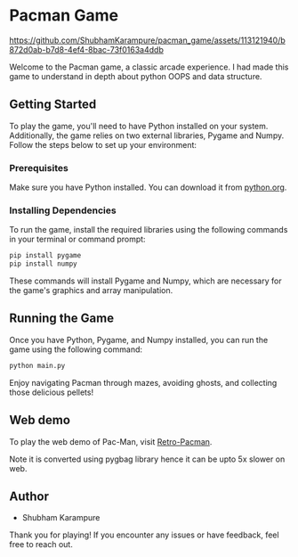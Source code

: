 # Pacman Game

https://github.com/ShubhamKarampure/pacman_game/assets/113121940/b872d0ab-b7d8-4ef4-8bac-73f0163a4ddb

Welcome to the Pacman game, a classic arcade experience. I had made this game to understand in depth about python OOPS and data structure.

## Getting Started

To play the game, you'll need to have Python installed on your system. Additionally, the game relies on two external libraries, Pygame and Numpy. Follow the steps below to set up your environment:

### Prerequisites

Make sure you have Python installed. You can download it from [python.org](https://www.python.org/downloads/).

### Installing Dependencies

To run the game, install the required libraries using the following commands in your terminal or command prompt:

```bash
pip install pygame
pip install numpy
```

These commands will install Pygame and Numpy, which are necessary for the game's graphics and array manipulation.

## Running the Game

Once you have Python, Pygame, and Numpy installed, you can run the game using the following command:

```bash
python main.py
```

Enjoy navigating Pacman through mazes, avoiding ghosts, and collecting those delicious pellets!


## Web demo

To play the web demo of Pac-Man, visit [Retro-Pacman](https://shubhamkarampure.itch.io/retro-pacman).

Note it is converted using pygbag library hence it can be upto 5x slower on web.

## Author

- Shubham Karampure

Thank you for playing! If you encounter any issues or have feedback, feel free to reach out.
